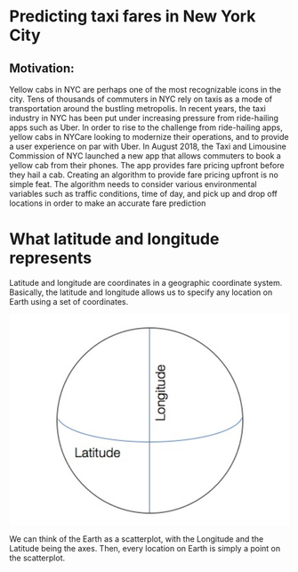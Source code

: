 # Predicting taxi fares in New York City

## Motivation:

Yellow cabs in NYC are perhaps one of the most recognizable icons in the city. Tens of thousands of commuters in NYC
rely on taxis as a mode of transportation around the bustling metropolis. In recent years, the taxi industry in NYC has
been put under increasing pressure from ride-hailing apps such as Uber. In order to rise to the challenge from
ride-hailing apps, yellow cabs in NYCare looking to modernize their operations, and to provide a user experience on par
with Uber. In August 2018, the Taxi and Limousine Commission of NYC launched a new app that allows commuters to book a
yellow cab from their phones. The app provides fare pricing upfront before they hail a cab. Creating an algorithm to
provide fare pricing upfront is no simple feat. The algorithm needs to consider various environmental variables such as
traffic conditions, time of day, and pick up and drop off locations in order to make an accurate fare prediction

# What latitude and longitude represents

Latitude and longitude are coordinates in a geographic coordinate system. Basically, the latitude and longitude allows
us to specify any location on Earth using a set of coordinates.

![latitude and longitude](images/latitude_and_longitude.png)

We can think of the Earth as a scatterplot, with the Longitude and the Latitude being the axes. Then, every location on
Earth is simply a point on the scatterplot.